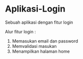 # Aplikasi-Login
Sebuah aplikasi dengan fitur login

Alur fitur login :<br>
1. Memasukan email dan password<br>
2. Memvalidasi masukan<br>
3. Menampilkan halaman home<br>
